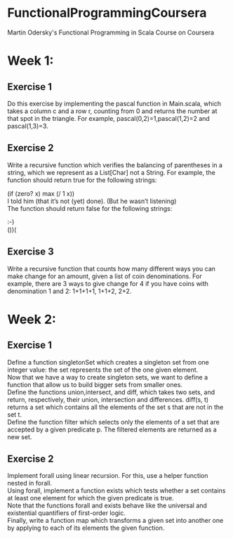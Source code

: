 # FunctionalProgrammingCoursera
Martin Odersky's Functional Programming in Scala Course on Coursera

Week 1:  
=============================

Exercise 1
-----------------------------
Do this exercise by implementing the pascal function in Main.scala, which takes a column c and a row r, counting from 0 and returns the number at that spot in the triangle. For example, pascal(0,2)=1,pascal(1,2)=2 and pascal(1,3)=3.

Exercise 2
-----------------------------
Write a recursive function which verifies the balancing of parentheses in a string, which we represent as a List[Char] not a String. For example, the function should return true for the following strings:
  
(if (zero? x) max (/ 1 x))  
I told him (that it’s not (yet) done). (But he wasn’t listening)  
The function should return false for the following strings:  
  
:-)  
())(  

Exercise 3
-----------------------------
Write a recursive function that counts how many different ways you can make change for an amount, given a list of coin denominations. For example, there are 3 ways to give change for 4 if you have coins with denomination 1 and 2: 1+1+1+1, 1+1+2, 2+2.

Week 2:  
=============================  

Exercise 1  
-----------------------------  
Define a function singletonSet which creates a singleton set from one integer value: the set represents the set of the one given element.  
Now that we have a way to create singleton sets, we want to define a function that allow us to build bigger sets from smaller ones.  
Define the functions union,intersect, and diff, which takes two sets, and return, respectively, their union, intersection and differences. diff(s, t) returns a set which contains all the elements of the set s that are not in the set t.  
Define the function filter which selects only the elements of a set that are accepted by a given predicate p. The filtered elements are returned as a new set.  

Exercise 2  
-----------------------------  
Implement forall using linear recursion. For this, use a helper function nested in forall.  
Using forall, implement a function exists which tests whether a set contains at least one element for which the given predicate is true.    
Note that the functions forall and exists behave like the universal and existential quantifiers of first-order logic.  
Finally, write a function map which transforms a given set into another one by applying to each of its elements the given function.  
